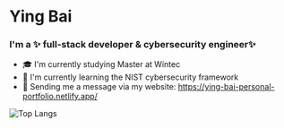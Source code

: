 # Ying Bai
### I'm a ✨ full-stack developer & cybersecurity engineer✨ 
- 🎓 I'm currently studying Master at Wintec
- 🌱 I'm currently learning the NIST cybersecurity framework
- 💬 Sending me a message via my website: https://ying-bai-personal-portfolio.netlify.app/



![Top Langs](https://github-readme-stats.vercel.app/api/top-langs/?username=Miranda-Bai&hide=Jupyter%20Notebook&layout=compact&langs_count=10)
